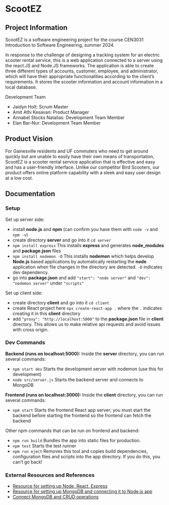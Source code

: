 # ScootEZ

## Project Information
ScootEZ is a software engineering project for the course CEN3031 Introduction to Software Engineering, summer 2024.

In response to the challenge of designing a tracking system for an electric scooter rental service, this is a web application connected to a server using the react.JS and Node.JS frameworks. The application is able to create three different types of accounts, customer, employee, and administrator, which will have their appropriate functionalities according to the client’s requirements. It stores the scooter information and account information in a local database.

Development Team
* Jaidyn Holt: Scrum Master
* Amit Athi Kesavan: Product Manager
* Annabel Stocks Natalias: Development Team Member
* Elan Bar-Nur: Development Team Member

## Product Vision
For Gainesville residents and UF commuters who need to get around quickly but are unable to easily have their own means of transportation, ScootEZ is a scooter rental service application that is effective and easy and has a user-friendly interface. Unlike our competitor Bird Scooters, our product offers online platform capability with a sleek and easy user design at a low cost.

## Documentation

### Setup


Set up server side:
* install __node.js__ and __npm__ (can confirm you have them with ```node -v``` and ```npm -v```)
* create directory __server__ and go into it ```cd server```
* ```npm install express``` This installs __express__ and generates __node_modules__ and __package.json__ files
* ```npm install nodemon -D``` This installs __nodemon__ which helps develop __Node.js__ based applications by automatically restarting the __node__ application when file changes in the directory are detected. ```-D``` indicates dev dependency.
* go into __package.json__ and add ```"start": "node server"``` and ```"dev": "nodemon server"``` under ```"scripts"```

Set up client side:
* create directory __client__ and go into it ```cd client```
* create React project here ```npx create-react-app .``` where the ```.``` indicates creating it in this __client__ directory
* add ```"proxy": "http://localhost:5000"``` to the __package.json__ file in __client__ directory. This allows us to make relative api requests and avoid issues with cross origin.

### Dev Commands
__Backend (runs on localhost:5000):__ Inside the __server__ directory, you can run several commands:
* ```npm start dev``` Starts the development server with nodemon (use this for development)
* ```node src/server.js``` Starts the backend server and connects to MongoDB

__Frontend (runs on localhost:3000):__ Inside the __client__ directory, you can run several commands:
* ```npm start``` Starts the frontend React app server; you must start the backend before starting the frontend so the frontend can fetch the backend

Other npm commands that can be run on frontend and backend:
* ```npm run build``` Bundles the app into static files for production.
* ```npm test``` Starts the test runner
* ```npm run eject``` Removes this tool and copies build dependencies, configuration files and scripts into the app directory. If you do this, you can’t go back!

### External Resources and References
* <a href="https://youtu.be/w3vs4a03y3I?feature=shared" target="_blank">Resource for setting up Node, React, Express</a>
* <a href="https://youtu.be/bhiEJW5poHU?feature=shared" target="_blank">Resource for setting up MongoDB and connecting it to Node.js app</a>
* <a href="https://www.mongodb.com/resources/languages/mongodb-and-npm-tutorial" target="_blank">Connect MongoDB and CRUD operations</a>
